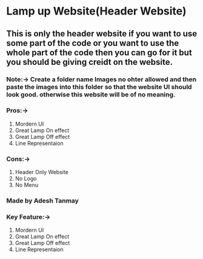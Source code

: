 # Lamp up Website(Header Website)
##  This is only the header website if you want to use some part of the code or you want to use the whole part of the code then you can go for it but you should be giving creidt on the website.

### Note:-> Create a folder name Images no ohter allowed and then paste the images into this folder so that the website UI should look good. otherwise this website will be of no meaning.

### Pros:->
1. Mordern UI
2. Great Lamp On effect
3. Great Lamp Off effect
4. Line Representaion

### Cons:->
1. Header Only Website
2. No Logo
3. No Menu


### Made by Adesh Tanmay

### Key Feature:->
1. Mordern UI
2. Great Lamp On effect
3. Great Lamp Off effect
4. Line Representaion

